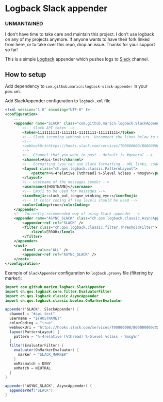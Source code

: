 # Logback Slack appender

### UNMANTAINED
I don't have time to take care and maintain this project. I don't use logback on any of my projects anymore. If anyone wants to have their fork linked from here, or to take over this repo, drop an issue. Thanks for your support so far!

This is a simple [Logback](http://logback.qos.ch/) appender which pushes logs to [Slack](https://slack.com/) channel.

## How to setup

Add dependency to `com.github.maricn:logback-slack-appender` in your `pom.xml`.

Add SlackAppender configuration to `logback.xml` file

```xml
<?xml version="1.0" encoding="UTF-8" ?>
<configuration>
	...
	<appender name="SLACK" class="com.github.maricn.logback.SlackAppender">
		<!-- Slack API token -->
		<token>1111111111-1111111-11111111-111111111</token>
		<!-- Slack incoming webhook uri. Uncomment the lines below to use incoming webhook uri instead of API token. -->
		<!--
		<webhookUri>https://hooks.slack.com/services/T00000000/B00000000/XXXXXXXXXXXXXXXXXXXXXXXX</webhookUri>
		-->
		<!-- Channel that you want to post - default is #general -->
		<channel>#api-test</channel>
		<!-- Formatting (you can use Slack formatting - URL links, code formatting, etc.) -->
		<layout class="ch.qos.logback.classic.PatternLayout">
			<pattern>%-4relative [%thread] %-5level %class - %msg%n</pattern>
		</layout>
		<!-- Username of the messages sender -->
		<username>${HOSTNAME}</username>
		<!-- Emoji to be used for messages -->
		<iconEmoji>:stuck_out_tongue_winking_eye:</iconEmoji>
		<!-- If color coding of log levels should be used -->
		<colorCoding>true</colorCoding>
	</appender>
	<!-- Currently recommended way of using Slack appender -->
	<appender name="ASYNC_SLACK" class="ch.qos.logback.classic.AsyncAppender">
		<appender-ref ref="SLACK" />
		<filter class="ch.qos.logback.classic.filter.ThresholdFilter">
			<level>ERROR</level>
		</filter>
	</appender>
	<root>
		<level value="ALL" />
		<appender-ref ref="ASYNC_SLACK" />
	</root>
</configuration>
```

Example of `SlackAppender` configuration to `logback.groovy` file (filtering by marker):

```java
import com.github.maricn.logback.SlackAppender
import ch.qos.logback.core.filter.EvaluatorFilter
import ch.qos.logback.classic.AsyncAppender
import ch.qos.logback.classic.boolex.OnMarkerEvaluator

appender('SLACK', SlackAppender) {
  channel = "#api-test"
  username = "${HOSTNAME}"
  colorCoding = "true"
  webhookUri = "https://hooks.slack.com/services/T00000000/B00000000/XXXXXXXXXXXXXXXXXXXXXXXX"
  layout(PatternLayout) {
    pattern = "%-4relative [%thread] %-5level %class - %msg%n"
  }
  filter(EvaluatorFilter) {
    evaluator(OnMarkerEvaluator) {
      marker = "SLACK_MARKER"
    }
    onMismatch = DENY
    onMatch = NEUTRAL
  }
}

appender('ASYNC_SLACK', AsyncAppender) {
  appenderRef("SLACK")
}
```
